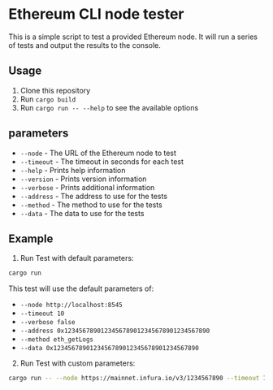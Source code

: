 # Ethereum CLI node tester

This is a simple script to test a provided Ethereum node. It will run a series of tests and output the results to the console.

## Usage

1. Clone this repository
2. Run `cargo build`
3. Run `cargo run -- --help` to see the available options

## parameters

- `--node` - The URL of the Ethereum node to test
- `--timeout` - The timeout in seconds for each test
- `--help` - Prints help information
- `--version` - Prints version information
- `--verbose` - Prints additional information
- `--address` - The address to use for the tests
- `--method` - The method to use for the tests
- `--data` - The data to use for the tests

## Example

1. Run Test with default parameters:

```bash
cargo run
```

This test will use the default parameters of:

- `--node http://localhost:8545`
- `--timeout 10`
- `--verbose false`
- `--address 0x1234567890123456789012345678901234567890`
- `--method eth_getLogs`
- `--data 0x1234567890123456789012345678901234567890`

2. Run Test with custom parameters:

```bash
cargo run -- --node https://mainnet.infura.io/v3/1234567890 --timeout 10 --verbose --address 0x1234567890123456789012345678901234567890 --method eth_getBalance --data 0x1234567890123456789012345678901234567890
```
